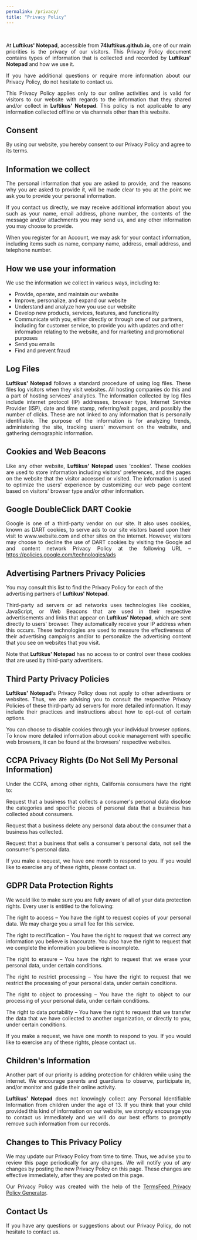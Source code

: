 ```yaml
---
permalink: /privacy/
title: "Privacy Policy"
---
```


<br>
<p align="justify">At <b>Luftikus' Notepad</b>, accessible from <b>74luftikus.github.io</b>, one of our main priorities is the privacy of our visitors. This Privacy Policy document contains types of information that is collected and recorded by <b>Luftikus' Notepad</b> and how we use it.</p>

<p align="justify">If you have additional questions or require more information about our Privacy Policy, do not hesitate to contact us.</p>

<p align="justify">This Privacy Policy applies only to our online activities and is valid for visitors to our website with regards to the information that they shared and/or collect in <b>Luftikus' Notepad</b>. This policy is not applicable to any information collected offline or via channels other than this website.</p>

<h2>Consent</h2>

<p align="justify">By using our website, you hereby consent to our Privacy Policy and agree to its terms.</p>

<h2>Information we collect</h2>

<p align="justify">The personal information that you are asked to provide, and the reasons why you are asked to provide it, will be made clear to you at the point we ask you to provide your personal information.</p>
<p align="justify">If you contact us directly, we may receive additional information about you such as your name, email address, phone number, the contents of the message and/or attachments you may send us, and any other information you may choose to provide.</p>
<p align="justify">When you register for an Account, we may ask for your contact information, including items such as name, company name, address, email address, and telephone number.</p>

<h2>How we use your information</h2>

<p align="justify">We use the information we collect in various ways, including to:</p>

<ul>
<li>Provide, operate, and maintain our website</li>
<li>Improve, personalize, and expand our website</li>
<li>Understand and analyze how you use our website</li>
<li>Develop new products, services, features, and functionality</li>
<li>Communicate with you, either directly or through one of our partners, including for customer service, to provide you with updates and other information relating to the website, and for marketing and promotional purposes</li>
<li>Send you emails</li>
<li>Find and prevent fraud</li>
</ul>

<h2>Log Files</h2>

<p align="justify"><b>Luftikus' Notepad</b> follows a standard procedure of using log files. These files log visitors when they visit websites. All hosting companies do this and a part of hosting services' analytics. The information collected by log files include internet protocol (IP) addresses, browser type, Internet Service Provider (ISP), date and time stamp, referring/exit pages, and possibly the number of clicks. These are not linked to any information that is personally identifiable. The purpose of the information is for analyzing trends, administering the site, tracking users' movement on the website, and gathering demographic information.</p>

<h2>Cookies and Web Beacons</h2>

<p align="justify">Like any other website, <b>Luftikus' Notepad</b> uses 'cookies'. These cookies are used to store information including visitors' preferences, and the pages on the website that the visitor accessed or visited. The information is used to optimize the users' experience by customizing our web page content based on visitors' browser type and/or other information.</p>

<h2>Google DoubleClick DART Cookie</h2>

<p align="justify">Google is one of a third-party vendor on our site. It also uses cookies, known as DART cookies, to serve ads to our site visitors based upon their visit to www.website.com and other sites on the internet. However, visitors may choose to decline the use of DART cookies by visiting the Google ad and content network Privacy Policy at the following URL – <a href="https://policies.google.com/technologies/ads">https://policies.google.com/technologies/ads</a></p>


<h2>Advertising Partners Privacy Policies</h2>

<P>You may consult this list to find the Privacy Policy for each of the advertising partners of <b>Luftikus' Notepad</b>.</p>

<p align="justify">Third-party ad servers or ad networks uses technologies like cookies, JavaScript, or Web Beacons that are used in their respective advertisements and links that appear on <b>Luftikus' Notepad</b>, which are sent directly to users' browser. They automatically receive your IP address when this occurs. These technologies are used to measure the effectiveness of their advertising campaigns and/or to personalize the advertising content that you see on websites that you visit.</p>

<p align="justify">Note that <b>Luftikus' Notepad</b> has no access to or control over these cookies that are used by third-party advertisers.</p>

<h2>Third Party Privacy Policies</h2>

<p align="justify"><b>Luftikus' Notepad</b>'s Privacy Policy does not apply to other advertisers or websites. Thus, we are advising you to consult the respective Privacy Policies of these third-party ad servers for more detailed information. It may include their practices and instructions about how to opt-out of certain options. </p>

<p align="justify">You can choose to disable cookies through your individual browser options. To know more detailed information about cookie management with specific web browsers, it can be found at the browsers' respective websites.</p>

<h2>CCPA Privacy Rights (Do Not Sell My Personal Information)</h2>

<p align="justify">Under the CCPA, among other rights, California consumers have the right to:</p>
<p align="justify">Request that a business that collects a consumer's personal data disclose the categories and specific pieces of personal data that a business has collected about consumers.</p>
<p align="justify">Request that a business delete any personal data about the consumer that a business has collected.</p>
<p align="justify">Request that a business that sells a consumer's personal data, not sell the consumer's personal data.</p>
<p align="justify">If you make a request, we have one month to respond to you. If you would like to exercise any of these rights, please contact us.</p>

<h2>GDPR Data Protection Rights</h2>

<p align="justify">We would like to make sure you are fully aware of all of your data protection rights. Every user is entitled to the following:</p>
<p align="justify">The right to access – You have the right to request copies of your personal data. We may charge you a small fee for this service.</p>
<p align="justify">The right to rectification – You have the right to request that we correct any information you believe is inaccurate. You also have the right to request that we complete the information you believe is incomplete.</p>
<p align="justify">The right to erasure – You have the right to request that we erase your personal data, under certain conditions.</p>
<p align="justify">The right to restrict processing – You have the right to request that we restrict the processing of your personal data, under certain conditions.</p>
<p align="justify">The right to object to processing – You have the right to object to our processing of your personal data, under certain conditions.</p>
<p align="justify">The right to data portability – You have the right to request that we transfer the data that we have collected to another organization, or directly to you, under certain conditions.</p>
<p align="justify">If you make a request, we have one month to respond to you. If you would like to exercise any of these rights, please contact us.</p>

<h2>Children's Information</h2>

<p align="justify">Another part of our priority is adding protection for children while using the internet. We encourage parents and guardians to observe, participate in, and/or monitor and guide their online activity.</p>

<p align="justify"><b>Luftikus' Notepad</b> does not knowingly collect any Personal Identifiable Information from children under the age of 13. If you think that your child provided this kind of information on our website, we strongly encourage you to contact us immediately and we will do our best efforts to promptly remove such information from our records.</p>

<h2>Changes to This Privacy Policy</h2>

<p align="justify">We may update our Privacy Policy from time to time. Thus, we advise you to review this page periodically for any changes. We will notify you of any changes by posting the new Privacy Policy on this page. These changes are effective immediately, after they are posted on this page.</p>

<p align="justify">Our Privacy Policy was created with the help of the <a href="https://www.termsfeed.com/privacy-policy-generator/">TermsFeed Privacy Policy Generator</a>.</p>

<h2>Contact Us</h2>

<p align="justify">If you have any questions or suggestions about our Privacy Policy, do not hesitate to contact us.</p>


